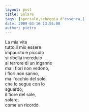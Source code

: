 ```yaml
---
layout: post
title: Solare
tags: [speciale,scheggia d'essenza,]
date: 2009-03-16 13:56:00
author: pietro
---
```

La mia vita<br/>tutto il mio essere<br/>impaurito e piccolo<br/>si ribella incredulo<br/>al terrore di un inganno<br/>ma i fiori non vedono,<br/>i fiori non sanno,<br/>ma l'occhio del sole<br/>che lo segue con lo<br/>sguardo,<br/>il fiore del sole,<br/>solare,<br/>come un ricordo.
